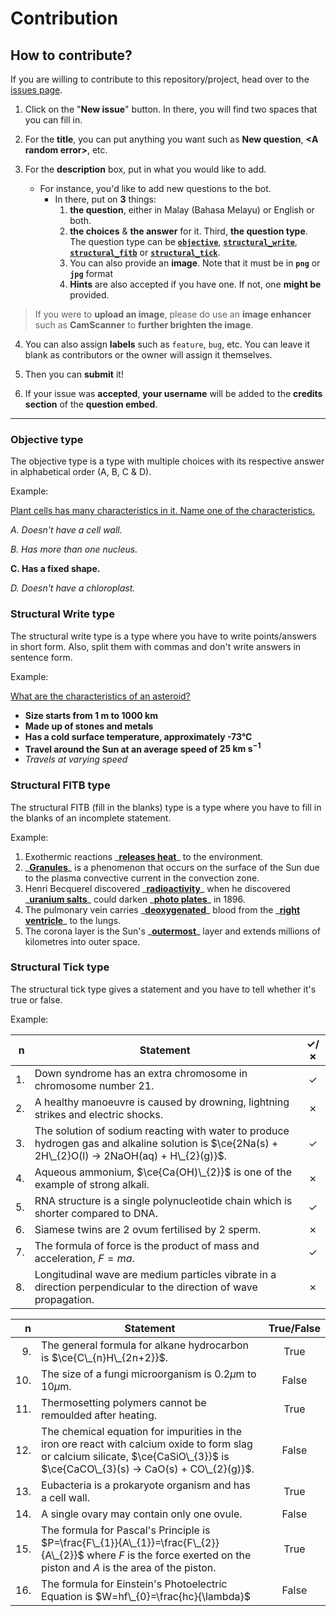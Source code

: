 # Contribution

## How to contribute?

If you are willing to contribute to this repository/project, head over to the [issues page](https://github.com/haydenykh/SainsOrScienceBot/issues).

1. Click on the "**New issue**" button. In there, you will find two spaces that you can fill in.

2. For the **title**, you can put anything you want such as **New question**, **\<A random error\>**, etc.

3. For the **description** box, put in what you would like to add.
    - For instance, you'd like to add new questions to the bot.
        - In there, put on **3** things:
            1. **the question**, either in Malay (Bahasa Melayu) or English or both.
            2. **the choices** & **the answer** for it. Third, **the question type**. The question type can be **[`objective`](#objective-type)**, **[`structural_write`](#structural-write-type)**, **[`structural_fitb`](#structural-fitb-type)** or **[`structural_tick`](#structural-tick-type)**.
            3. You can also provide an **image**. Note that it must be in **`png`** or **`jpg`** format
            4. **Hints** are also accepted if you have one. If not, one **might be** provided.

> If you were to **upload an image**, please do use an **image enhancer** such as **CamScanner** to **further brighten the image**.

4. You can also assign **labels** such as `feature`, `bug`, etc. You can leave it blank as contributors or the owner will assign it themselves.

5. Then you can **submit** it!

6. If your issue was **accepted**, **your username** will be added to the **credits section** of the **question embed**.

---

### Objective type

The objective type is a type with multiple choices with its respective answer in alphabetical order (A, B, C & D).

Example:

<ins>Plant cells has many characteristics in it. Name one of the characteristics.</ins>

_A. Doesn't have a cell wall._

_B. Has more than one nucleus._

**C. Has a fixed shape.**

_D. Doesn't have a chloroplast._

### Structural Write type

The structural write type is a type where you have to write points/answers in short form. Also, split them with commas and don't write answers in sentence form.

Example:

<ins>What are the characteristics of an asteroid?</ins>

-   **Size starts from 1 m to 1000 km**
-   **Made up of stones and metals**
-   **Has a cold surface temperature, approximately -73°C**
-   **Travel around the Sun at an average speed of $\textbf{25 km s}^{-1}$**
-   _Travels at varying speed_

### Structural FITB type

The structural FITB (fill in the blanks) type is a type where you have to fill in the blanks of an incomplete statement.

Example:

1. Exothermic reactions \_<ins>**releases heat**</ins>\_ to the environment.
2. \_<ins>**Granules**</ins>\_ is a phenomenon that occurs on the surface of the Sun due to the plasma convective current in the convection zone.
3. Henri Becquerel discovered \_<ins>**radioactivity**</ins>\_ when he discovered \_<ins>**uranium salts**</ins>\_ could darken \_<ins>**photo plates**</ins>\_ in 1896.
4. The pulmonary vein carries \_<ins>**deoxygenated**</ins>\_ blood from the \_<ins>**right ventricle**</ins>\_ to the lungs.
5. The corona layer is the Sun's \_<ins>**outermost**</ins>\_ layer and extends millions of kilometres into outer space.

### Structural Tick type

The structural tick type gives a statement and you have to tell whether it's true or false.

Example:

|   n | Statement                                                                                                                                         | ✓/✗ |
| --: | ------------------------------------------------------------------------------------------------------------------------------------------------- | :-: |
|  1. | Down syndrome has an extra chromosome in chromosome number 21.                                                                                    |  ✓  |
|  2. | A healthy manoeuvre is caused by drowning, lightning strikes and electric shocks.                                                                 |  ✗  |
|  3. | The solution of sodium reacting with water to produce hydrogen gas and alkaline solution is $\ce{2Na(s) + 2H\_{2}O(l) -> 2NaOH(aq) + H\_{2}(g)}$. |  ✓  |
|  4. | Aqueous ammonium, $\ce{Ca(OH)\_{2}}$ is one of the example of strong alkali.                                                                      |  ✗  |
|  5. | RNA structure is a single polynucleotide chain which is shorter compared to DNA.                                                                  |  ✓  |
|  6. | Siamese twins are 2 ovum fertilised by 2 sperm.                                                                                                   |  ✗  |
|  7. | The formula of force is the product of mass and acceleration, $F=ma$.                                                                             |  ✓  |
|  8. | Longitudinal wave are medium particles vibrate in a direction perpendicular to the direction of wave propagation.                                 |  ✗  |

|   n | Statement                                                                                                                                                                        | True/False |
| --: | -------------------------------------------------------------------------------------------------------------------------------------------------------------------------------- | :--------: |
|  9. | The general formula for alkane hydrocarbon is $\ce{C\_{n}H\_{2n+2}}$.                                                                                                            |    True    |
| 10. | The size of a fungi microorganism is $0.2 \mu \text{m}$ to $10 \mu \text{m}$.                                                                                                    |   False    |
| 11. | Thermosetting polymers cannot be remoulded after heating.                                                                                                                        |    True    |
| 12. | The chemical equation for impurities in the iron ore react with calcium oxide to form slag or calcium silicate, $\ce{CaSiO\_{3}}$ is $\ce{CaCO\_{3}(s) -> CaO(s) + CO\_{2}(g)}$. |   False    |
| 13. | Eubacteria is a prokaryote organism and has a cell wall.                                                                                                                         |    True    |
| 14. | A single ovary may contain only one ovule.                                                                                                                                       |   False    |
| 15. | The formula for Pascal's Principle is $P=\frac{F\_{1}}{A\_{1}}=\frac{F\_{2}}{A\_{2}}$ where $F$ is the force exerted on the piston and $A$ is the area of the piston.            |    True    |
| 16. | The formula for Einstein's Photoelectric Equation is $W=hf\_{0}=\frac{hc}{\lambda}$                                                                                              |   False    |
